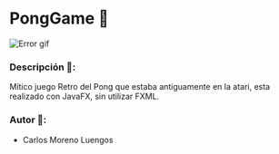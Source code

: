 # PongGame 🏓
<img src="" alt="Error gif"/>

### Descripción 📝:
Mítico juego Retro del Pong que estaba antiguamente en la atari, esta realizado con JavaFX, sin utilizar FXML.

### Autor 💖:
- Carlos Moreno Luengos